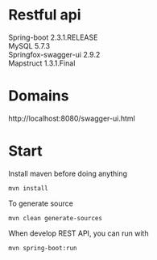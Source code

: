 # Restful api 
Spring-boot 2.3.1.RELEASE  
MySQL 5.7.3  
Springfox-swagger-ui 2.9.2  
Mapstruct 1.3.1.Final  
# Domains
http://localhost:8080/swagger-ui.html  
# Start
Install maven before doing anything  
```
mvn install  
```
To generate source  
```
mvn clean generate-sources
```
When develop REST API, you can run with  
```
mvn spring-boot:run
```

